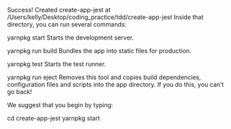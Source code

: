 Success! Created create-app-jest at /Users/kelly/Desktop/coding_practice/tdd/create-app-jest
Inside that directory, you can run several commands:

  yarnpkg start
    Starts the development server.

  yarnpkg run build
    Bundles the app into static files for production.

  yarnpkg test
    Starts the test runner.

  yarnpkg run eject
    Removes this tool and copies build dependencies, configuration files
    and scripts into the app directory. If you do this, you can’t go back!

We suggest that you begin by typing:

  cd create-app-jest
  yarnpkg start
